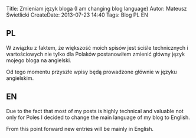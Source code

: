 Title: Zmieniam język bloga (I am changing blog language)
Autor: Mateusz Świetlicki
CreateDate: 2013-07-23 14:40
Tags:	Blog
		PL
		EN

## PL ##

W związku z faktem, że większość moich spisów jest ściśle technicznych i wartościowych nie tylko dla Polaków postanowiłem zmienić główny język mojego bloga na angielski.

Od tego momentu przyszłe wpisy będą prowadzone głównie w języku angielskim.

## EN ##

Due to the fact that most of my posts is highly technical and valuable not only for Poles I decided to change the main language of my blog to English.

From this point forward new entries will be mainly in English.